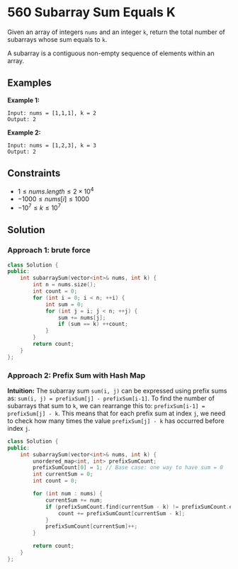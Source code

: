 # 560 Subarray Sum Equals K
Given an array of integers `nums` and an integer `k`, return the total number of subarrays whose sum equals to `k`.

A subarray is a contiguous non-empty sequence of elements within an array.

## Examples

**Example 1:**
```
Input: nums = [1,1,1], k = 2
Output: 2
```
**Example 2:**
```
Input: nums = [1,2,3], k = 3
Output: 2
```

## Constraints
- $1 \leq nums.length \leq 2 \times 10^4$
- $-1000 \leq nums[i] \leq 1000$
- $-10^7 \leq k \leq 10^7$

## Solution

### Approach 1: brute force 

```cpp
class Solution {
public:
    int subarraySum(vector<int>& nums, int k) {
        int n = nums.size();
        int count = 0;
        for (int i = 0; i < n; ++i) {
            int sum = 0;
            for (int j = i; j < n; ++j) {
                sum += nums[j];
                if (sum == k) ++count;
            }
        }
        return count;
    }
};
```

### Approach 2: Prefix Sum with Hash Map
**Intuition:**
The subarray sum `sum(i, j)` can be expressed using prefix sums as: `sum(i, j) = prefixSum[j] - prefixSum[i-1]`.
To find the number of subarrays that sum to `k`, we can rearrange this to: `prefixSum[i-1] = prefixSum[j] - k`.
This means that for each prefix sum at index `j`, we need to check how many times the value `prefixSum[j] - k` has occurred before index `j`.

```cpp
class Solution {
public:
    int subarraySum(vector<int>& nums, int k) {
        unordered_map<int, int> prefixSumCount;
        prefixSumCount[0] = 1; // Base case: one way to have sum = 0
        int currentSum = 0;
        int count = 0;

        for (int num : nums) {
            currentSum += num;
            if (prefixSumCount.find(currentSum - k) != prefixSumCount.end()) {
                count += prefixSumCount[currentSum - k];
            }
            prefixSumCount[currentSum]++;
        }

        return count;
    }
};
```